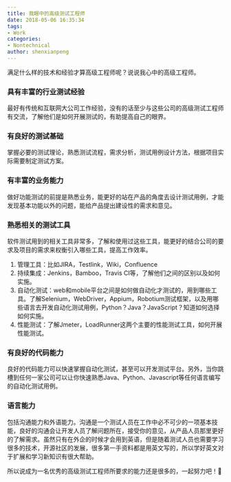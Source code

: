 ```yaml
---
title: 我眼中的高级测试工程师
date: 2018-05-06 16:35:34
tags:
- Work
categories:
- Nontechnical
author: shenxianpeng
---
```


满足什么样的技术和经验才算高级工程师呢？说说我心中的高级工程师。

### 具有丰富的行业测试经验

最好有传统和互联网大公司工作经验，没有的话至少与这些公司的高级测试工程师有交流，了解他们是如何开展测试的，有助提高自己的眼界。

### 有良好的测试基础

掌握必要的测试理论，熟悉测试流程，需求分析，测试用例设计方法，根据项目实际需要制定测试方案。

### 有丰富的业务能力

做好功能测试的前提是熟悉业务，能更好的站在产品的角度去设计测试用例，才能发现基本功能以外的问题，能给产品提出建设性的需求和意见。

### 熟悉相关的测试工具

软件测试用到的相关工具非常多，了解和使用过这些工具，能更好的结合公司的要求及项目的需求来权衡引入哪些工具，提高工作效率。

1. 管理工具：比如JIRA，Testlink，Wiki，Confluence
2. 持续集成：Jenkins，Bamboo，Travis CI等，了解他们之间的区别以及如何实施。
3. 自动化测试：web和mobile平台之间是如何做自动化才测试的，用到哪些工具。了解Selenium，WebDriver，Appium，Robotium测试框架，以及用哪些语言去开发自动化测试用例，Python？Java？JavaScript？知道如何选择如何实施。
4. 性能测试：了解Jmeter，LoadRunner这两个主要的性能测试工具，如何开展性能测试。

### 有良好的代码能力

良好的代码能力可以快速掌握自动化测试，甚至可以开发测试平台。另外，当你跳槽到任何一家公司可以让你快速熟悉Java、Python、Javascript等任何语言编写的自动化测试用例。

### 语言能力

包括沟通能力和外语能力。沟通是一个测试人员在工作中必不可少的一项基本技能，良好的沟通会让开发人员了解问题所在，接受你的意见，从产品人员那里更好的了解需求。虽然只有在外企的时候才会用到英语，但是随着测试人员也需要学习很多的技术，开源社区的发展，很多第一手资料都是用英文写的，所以学好英文对于扩展和学习新知识有很大帮助。

所以说成为一名优秀的高级测试工程师所要求的能力还是很多的，一起努力吧！💪
